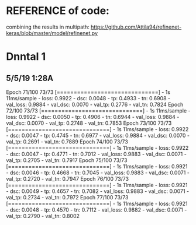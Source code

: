 # REFERENCE of code:
combining the results in multipath: https://github.com/Attila94/refinenet-keras/blob/master/model/refinenet.py

# Dnntal 1
## 5/5/19 1:28A
Epoch 71/100
73/73 [==============================] - 1s 11ms/sample - loss: 0.9922 - dsc: 0.0048 - tp: 0.4933 - tn: 0.6908 - val_loss: 0.9884 - val_dsc: 0.0070 - val_tp: 0.2776 - val_tn: 0.7824
Epoch 72/100
73/73 [==============================] - 1s 11ms/sample - loss: 0.9922 - dsc: 0.0050 - tp: 0.4906 - tn: 0.6944 - val_loss: 0.9884 - val_dsc: 0.0070 - val_tp: 0.2748 - val_tn: 0.7853
Epoch 73/100
73/73 [==============================] - 1s 11ms/sample - loss: 0.9922 - dsc: 0.0047 - tp: 0.4745 - tn: 0.6977 - val_loss: 0.9884 - val_dsc: 0.0070 - val_tp: 0.2691 - val_tn: 0.7889
Epoch 74/100
73/73 [==============================] - 1s 11ms/sample - loss: 0.9922 - dsc: 0.0047 - tp: 0.4771 - tn: 0.7012 - val_loss: 0.9883 - val_dsc: 0.0071 - val_tp: 0.2705 - val_tn: 0.7917
Epoch 75/100
73/73 [==============================] - 1s 11ms/sample - loss: 0.9921 - dsc: 0.0046 - tp: 0.4668 - tn: 0.7045 - val_loss: 0.9883 - val_dsc: 0.0071 - val_tp: 0.2720 - val_tn: 0.7947
Epoch 76/100
73/73 [==============================] - 1s 11ms/sample - loss: 0.9921 - dsc: 0.0049 - tp: 0.4657 - tn: 0.7082 - val_loss: 0.9883 - val_dsc: 0.0071 - val_tp: 0.2734 - val_tn: 0.7972
Epoch 77/100
73/73 [==============================] - 1s 11ms/sample - loss: 0.9921 - dsc: 0.0048 - tp: 0.4570 - tn: 0.7112 - val_loss: 0.9882 - val_dsc: 0.0071 - val_tp: 0.2790 - val_tn: 0.8002


